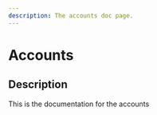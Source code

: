 ```yaml
---
description: The accounts doc page.
---
```


# Accounts
## Description
This is the documentation for the accounts

